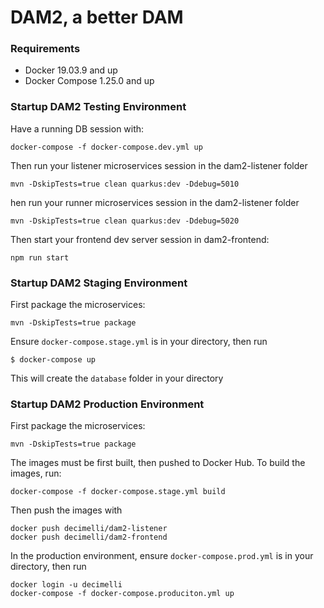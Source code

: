 # DAM2, a better DAM
### Requirements
- Docker 19.03.9 and up
- Docker Compose 1.25.0 and up

### Startup DAM2 Testing Environment
Have a running DB session with:
```$xslt
docker-compose -f docker-compose.dev.yml up
```
Then run your listener microservices session in the dam2-listener folder
```$xslt
mvn -DskipTests=true clean quarkus:dev -Ddebug=5010
```
hen run your runner microservices session in the dam2-listener folder
```$xslt
mvn -DskipTests=true clean quarkus:dev -Ddebug=5020
```
Then start your frontend dev server session in dam2-frontend:
```$xslt
npm run start
```

### Startup DAM2 Staging Environment
First package the microservices:
```$xslt
mvn -DskipTests=true package
```
Ensure `docker-compose.stage.yml` is in your directory, then run
```$xslt
$ docker-compose up
```
This will create the `database` folder in your directory

### Startup DAM2 Production Environment
First package the microservices:
```$xslt
mvn -DskipTests=true package
```
The images must be first built, then pushed to Docker Hub. To build the images, run:
```$xslt
docker-compose -f docker-compose.stage.yml build
```
Then push the images with
```$xslt
docker push decimelli/dam2-listener
docker push decimelli/dam2-frontend
```
In the production environment, ensure `docker-compose.prod.yml` is in your directory, then run
```$xslt
docker login -u decimelli
docker-compose -f docker-compose.produciton.yml up
```

